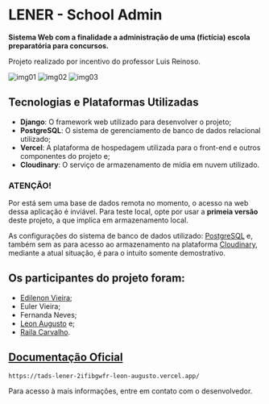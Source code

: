 # LENER - School Admin

**Sistema Web com a finalidade a administração de uma (fictícia) escola preparatória para concursos.**

Projeto realizado por incentivo do professor Luis Reinoso.

![img01](https://github.com/leon-augusto/tads-lener/assets/85239503/89bc5455-3e54-449c-9930-65c4144790e2)
![img02](https://github.com/leon-augusto/tads-lener/assets/85239503/8370a10b-a3e8-46c7-8919-bb4d757de5b0)
![img03](https://github.com/leon-augusto/tads-lener/assets/85239503/644efb8e-92fc-4988-8c3a-79bd47d757c6)

## Tecnologias e Plataformas Utilizadas

- **Django**: O framework web utilizado para desenvolver o projeto;
- **PostgreSQL**: O sistema de gerenciamento de banco de dados relacional utilizado;
- **Vercel**: A plataforma de hospedagem utilizada para o front-end e outros componentes do projeto e;
- **Cloudinary**: O serviço de armazenamento de mídia em nuvem utilizado.

### ATENÇÃO!

Por está sem uma base de dados remota no momento, o acesso na web dessa aplicação é inviável. Para teste local, opte por usar a **primeia versão** deste projeto, a que implica em armazenamento local.

As configurações do sistema de banco de dados utilizado: [PostgreSQL](https://www.postgresql.org/) e, também sem as para acesso ao armazenamento na plataforma [Cloudinary](https://cloudinary.com/), mediante a atual situação, é para o intuito somente demostrativo.

## Os participantes do projeto foram:
- [Edilenon Vieira](https://github.com/Edilenon);
- Euler Vieira;
- Fernanda Neves;
- [Leon Augusto](https://github.com/leon-augusto/) e;
- [Raila Carvalho](https://github.com/RailaCarvalho).

## [Documentação Oficial](https://tads-lener-2ifibgwfr-leon-augusto.vercel.app/)
    https://tads-lener-2ifibgwfr-leon-augusto.vercel.app/
Para acesso à mais informações, entre em contato com o desenvolvedor.
